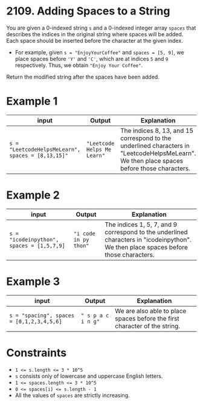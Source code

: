# 2109. Adding Spaces to a String

You are given a 0-indexed string `s` and a 0-indexed integer array `spaces` that describes the indices in the original string where spaces will be added. Each space should be inserted before the character at the given index.

- For example, given `s = "EnjoyYourCoffee"` and `spaces = [5, 9]`, we place spaces before `'Y'` and `'C'`, which are at indices `5` and `9` respectively. Thus, we obtain `"Enjoy Your Coffee"`.

Return the modified string after the spaces have been added.

# Example 1

| input                                             | Output                      | Explanation                                                                                                                                |
|---------------------------------------------------|-----------------------------|--------------------------------------------------------------------------------------------------------------------------------------------|
| `s = "LeetcodeHelpsMeLearn", spaces = [8,13,15]"` | `"Leetcode Helps Me Learn"` | The indices 8, 13, and 15 correspond to the underlined characters in "LeetcodeHelpsMeLearn". We then place spaces before those characters. |

# Example 2

| input                                     | Output                | Explanation                                                                                                                          |
|-------------------------------------------|-----------------------|--------------------------------------------------------------------------------------------------------------------------------------|
| `s = "icodeinpython", spaces = [1,5,7,9]` | `"i code in py thon"` | The indices 1, 5, 7, and 9 correspond to the underlined characters in "icodeinpython". We then place spaces before those characters. |

# Example 3

| input                                     | Output             | Explanation                                                                |
|-------------------------------------------|--------------------|----------------------------------------------------------------------------|
| `s = "spacing", spaces = [0,1,2,3,4,5,6]` | `" s p a c i n g"` | We are also able to place spaces before the first character of the string. |

# Constraints

- `1 <= s.length <= 3 * 10^5`
- `s` consists only of lowercase and uppercase English letters.
- `1 <= spaces.length <= 3 * 10^5`
- `0 <= spaces[i] <= s.length - 1`
- All the values of `spaces` are strictly increasing.